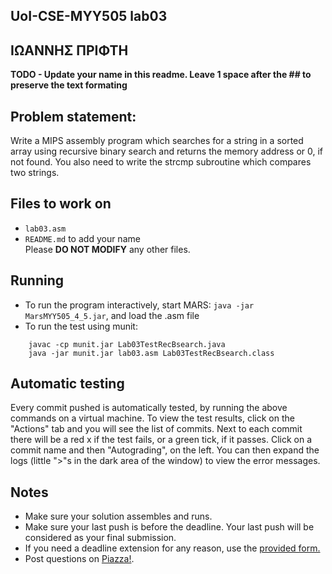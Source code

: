 
## UoI-CSE-MYY505 lab03

## ΙΩΑΝΝΗΣ ΠΡΙΦΤΗ

**TODO - Update your name in this readme. Leave 1 space after the ## to preserve the text formating**


## Problem statement:
Write a MIPS assembly program which searches for a string in a sorted array using recursive binary search and
returns the memory address or 0, if not found. You also need to write the strcmp subroutine which compares two strings.
 
## Files to work on
* `lab03.asm` 
* `README.md` to add your name<br/>
Please **DO NOT MODIFY** any other files. 
      
## Running 
* To run the program interactively, start MARS: `java -jar MarsMYY505_4_5.jar`, and load the .asm file
* To run the test using munit: <br/>
```
    javac -cp munit.jar Lab03TestRecBsearch.java
    java -jar munit.jar lab03.asm Lab03TestRecBsearch.class
```

## Automatic testing 
Every commit pushed is automatically tested, by running the above commands on a virtual machine.
To view the test results, click on the "Actions" tab and you will see the list of commits.
Next to each commit there will be a red x if the test fails, or a green tick, if it passes. Click on a commit name and then "Autograding", on the left. You can then expand the logs (little ">"s in the dark area of the window) to view the error messages.

## Notes
* Make sure your solution assembles and runs.
* Make sure your last push is before the deadline. Your last push will be considered as your final submission.
* If you need a deadline extension for any reason, use the [provided form.](https://forms.gle/ZoRVSsbghBZAqPM27)
* Post questions on [Piazza!](https://piazza.com/uoi.gr/fall2020/myy505/home).

